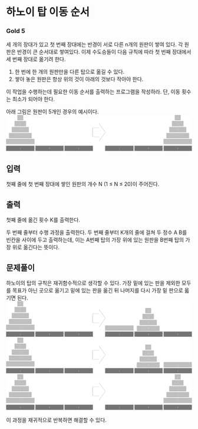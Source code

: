 # 하노이 탑 이동 순서

### Gold 5

세 개의 장대가 있고 첫 번째 장대에는 반경이 서로 다른 n개의 원판이 쌓여 있다. 각 원판은 반경이 큰 순서대로 쌓여있다. 이제 수도승들이 다음 규칙에 따라 첫 번째 장대에서 세 번째 장대로 옮기려 한다.

1. 한 번에 한 개의 원판만을 다른 탑으로 옮길 수 있다.
2. 쌓아 놓은 원판은 항상 위의 것이 아래의 것보다 작아야 한다.

이 작업을 수행하는데 필요한 이동 순서를 출력하는 프로그램을 작성하라. 단, 이동 횟수는 최소가 되어야 한다.

아래 그림은 원판이 5개인 경우의 예시이다.
![hanoi](./hanoi.png)

## 입력
첫째 줄에 첫 번째 장대에 쌓인 원판의 개수 N (1 ≤ N ≤ 20)이 주어진다.

## 출력
첫째 줄에 옮긴 횟수 K를 출력한다.

두 번째 줄부터 수행 과정을 출력한다. 두 번째 줄부터 K개의 줄에 걸쳐 두 정수 A B를 빈칸을 사이에 두고 출력하는데, 이는 A번째 탑의 가장 위에 있는 원판을 B번째 탑의 가장 위로 옮긴다는 뜻이다.

## 문제풀이
하노이의 탑의 규칙은 재귀함수적으로 생각할 수 있다. 가장 밑에 있는 판을 제외한 모두를 목표가 아닌 곳으로 옮기고 밑에 있는 판을 옮긴 뒤 나머지를 다시 가장 밑 판으로 옯기면 된다.  
![hanoi solve1](./hanoi_solve1.png)
![hanoi solve2](./hanoi_solve2.png)
![hanoi solve3](./hanoi_solve3.png)

이 과정을 재귀적으로 반복하면 해결할 수 있다.